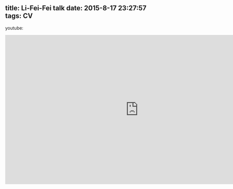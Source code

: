 title: Li-Fei-Fei talk
date: 2015-8-17 23:27:57
tags: CV
---

youtube:

<iframe width="854" height="480" src="http://wangfan.net:9002/LosXWG2Vn8I" frameborder="0" allowfullscreen></iframe>

<!--more-->
